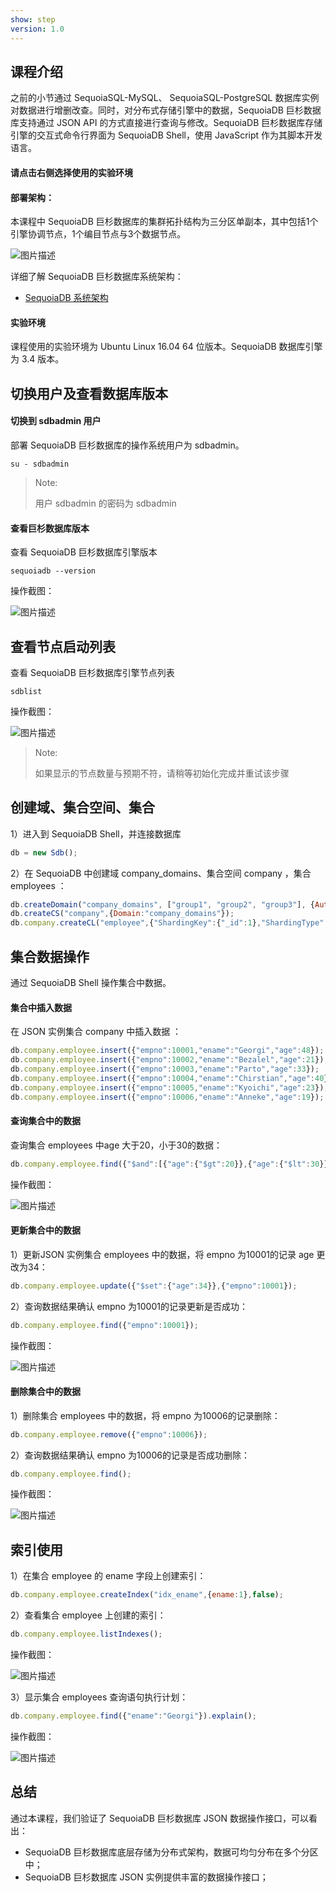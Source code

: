 ```yaml
---
show: step
version: 1.0 
---
```


## 课程介绍

之前的小节通过 SequoiaSQL-MySQL、 SequoiaSQL-PostgreSQL 数据库实例对数据进行增删改查。同时，对分布式存储引擎中的数据，SequoiaDB 巨杉数据库支持通过 JSON API 的方式直接进行查询与修改。SequoiaDB 巨杉数据库存储引擎的交互式命令行界面为 SequoiaDB Shell，使用 JavaScript 作为其脚本开发语言。

#### 请点击右侧选择使用的实验环境

#### 部署架构：
本课程中 SequoiaDB 巨杉数据库的集群拓扑结构为三分区单副本，其中包括1个引擎协调节点，1个编目节点与3个数据节点。

![图片描述](https://doc.shiyanlou.com/courses/1543/1207281/dd11cb78ba9732f36f58883df952282a)

详细了解 SequoiaDB 巨杉数据库系统架构：
* [SequoiaDB 系统架构](http://doc.sequoiadb.com/cn/sequoiadb-cat_id-1519649201-edition_id-0)

#### 实验环境
课程使用的实验环境为 Ubuntu Linux 16.04 64 位版本。SequoiaDB 数据库引擎为 3.4 版本。

## 切换用户及查看数据库版本

#### 切换到 sdbadmin 用户

部署 SequoiaDB 巨杉数据库的操作系统用户为 sdbadmin。
```
su - sdbadmin
```
>Note:
>
>用户 sdbadmin 的密码为 sdbadmin

#### 查看巨杉数据库版本

查看 SequoiaDB 巨杉数据库引擎版本

```
sequoiadb --version
```

操作截图：

![图片描述](https://doc.shiyanlou.com/courses/1543/1207281/1d1b4057ef81bc03b825926d3071183a)

## 查看节点启动列表

查看 SequoiaDB 巨杉数据库引擎节点列表

```
sdblist 
```

操作截图：

![图片描述](https://doc.shiyanlou.com/courses/1543/1207281/3ebdc835c21b5685d858918d25a9f372)

>Note:
>
>如果显示的节点数量与预期不符，请稍等初始化完成并重试该步骤

## 创建域、集合空间、集合
1）进入到 SequoiaDB Shell，并连接数据库
```javascript
db = new Sdb();
```

2）在 SequoiaDB 中创建域 company_domains、集合空间 company ，集合 employees ：
```javascript
db.createDomain("company_domains", ["group1", "group2", "group3"], {AutoSplit:true});
db.createCS("company",{Domain:"company_domains"});
db.company.createCL("employee",{"ShardingKey":{"_id":1},"ShardingType":"hash","ReplSize":-1,"Compressed":true,"CompressionType":"lzw","AutoSplit":true,"EnsureShardingIndex":false});
```

## 集合数据操作
通过 SequoiaDB Shell 操作集合中数据。

#### 集合中插入数据
在 JSON 实例集合 company 中插入数据 ：
```javascript
db.company.employee.insert({"empno":10001,"ename":"Georgi","age":48});
db.company.employee.insert({"empno":10002,"ename":"Bezalel","age":21});
db.company.employee.insert({"empno":10003,"ename":"Parto","age":33});
db.company.employee.insert({"empno":10004,"ename":"Chirstian","age":40});
db.company.employee.insert({"empno":10005,"ename":"Kyoichi","age":23});
db.company.employee.insert({"empno":10006,"ename":"Anneke","age":19});
```

#### 查询集合中的数据
查询集合 employees 中age 大于20，小于30的数据：
```javascript
db.company.employee.find({"$and":[{"age":{"$gt":20}},{"age":{"$lt":30}}]});
```

操作截图：

![图片描述](https://doc.shiyanlou.com/courses/1543/1207281/95b0770b9305772d6c795fe29a0b02d6)

#### 更新集合中的数据
1）更新JSON 实例集合 employees 中的数据，将 empno 为10001的记录 age 更改为34：
```javascript
db.company.employee.update({"$set":{"age":34}},{"empno":10001});
```

2）查询数据结果确认 empno 为10001的记录更新是否成功：
```javascript
db.company.employee.find({"empno":10001});
```

操作截图：

![图片描述](https://doc.shiyanlou.com/courses/1543/1207281/39b91f46f3ce79d27b342f224e4a8535)

#### 删除集合中的数据
1）删除集合 employees 中的数据，将 empno 为10006的记录删除：
```javascript
db.company.employee.remove({"empno":10006});
```

2）查询数据结果确认 empno 为10006的记录是否成功删除：
```javascript
db.company.employee.find();
```

操作截图：

![图片描述](https://doc.shiyanlou.com/courses/1543/1207281/b7d47eedfcfbf827afc606f55af5565e)


## 索引使用
1）在集合 employee 的 ename 字段上创建索引：
```javascript
db.company.employee.createIndex("idx_ename",{ename:1},false);
```

2）查看集合 employee 上创建的索引：
```javascript
db.company.employee.listIndexes();
```

操作截图：

![图片描述](https://doc.shiyanlou.com/courses/1543/1207281/668e701adf5c780653096b32391a9f4c)

3）显示集合 employees 查询语句执行计划：
```javascript
db.company.employee.find({"ename":"Georgi"}).explain();
```

操作截图：

![图片描述](https://doc.shiyanlou.com/courses/1543/1207281/0afc05df8deddc2ac5b285768c0b372e)

## 总结

通过本课程，我们验证了 SequoiaDB 巨杉数据库 JSON 数据操作接口，可以看出：
- SequoiaDB 巨杉数据库底层存储为分布式架构，数据可均匀分布在多个分区中；
- SequoiaDB 巨杉数据库 JSON 实例提供丰富的数据操作接口；
